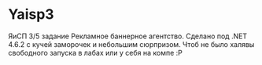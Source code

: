 # Yaisp3
ЯиСП 3/5 задание
Рекламное баннерное агентство. 
Сделано под .NET 4.6.2 с кучей заморочек и небольшим сюрпризом. Чтоб не было халявы свободного запуска в лабах или у себя на компе :P
